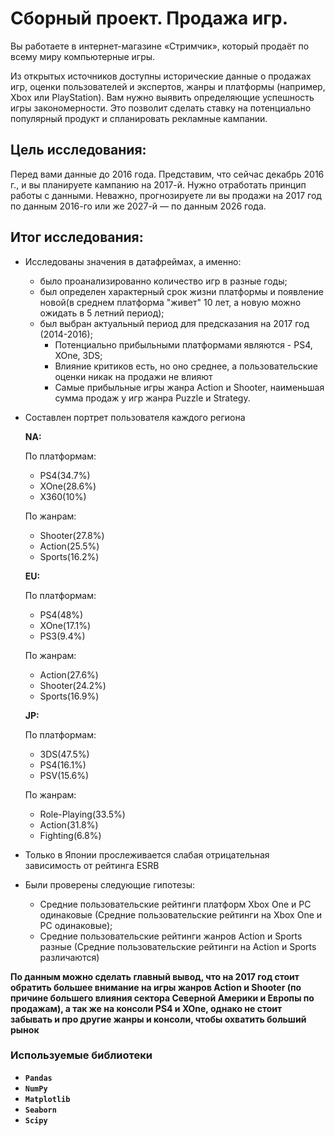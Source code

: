 # Сборный проект. Продажа игр.

Вы работаете в интернет-магазине «Стримчик», который продаёт по всему миру компьютерные игры. 

Из открытых источников доступны исторические данные о продажах игр, оценки пользователей и экспертов, жанры и платформы (например, Xbox или PlayStation). Вам нужно выявить определяющие успешность игры закономерности. Это позволит сделать ставку на потенциально популярный продукт и спланировать рекламные кампании.

## Цель исследования:

Перед вами данные до 2016 года. Представим, что сейчас декабрь 2016 г., и вы планируете кампанию на 2017-й. Нужно отработать принцип работы с данными. Неважно, прогнозируете ли вы продажи на 2017 год по данным 2016-го или же 2027-й — по данным 2026 года.

## Итог исследования:

-  Исследованы значения в датафреймах, а именно:
    - было проанализированно количество игр в разные годы;
    - был определен характерный срок жизни платформы и появление новой(в среднем платформа "живет" 10 лет, а новую можно ожидать в 5 летний период);
    - был выбран актуальный период для предсказания на 2017 год (2014-2016);
        - Потенциально прибыльными платформами являются - PS4, XOne, 3DS;
        - Влияние критиков есть, но оно среднее, а пользовательские оценки никак на продажи не влияют
        - Самые прибыльные игры жанра Action и Shooter, наименьшая сумма продаж у игр жанра Puzzle и Strategy.
- Составлен портрет пользователя каждого региона


  **NA:**
    
    По платформам:
    - PS4(34.7%)
    - XOne(28.6%)
    - X360(10%)

    
    По жанрам:
    - Shooter(27.8%)
    - Action(25.5%)
    - Sports(16.2%)

    
    
   **EU:**
    
    По платформам:
    - PS4(48%)
    - XOne(17.1%)
    - PS3(9.4%)

    По жанрам:
    - Action(27.6%)
    - Shooter(24.2%)
    - Sports(16.9%)

    
    
   **JP:**
    
    По платформам:
    - 3DS(47.5%)
    - PS4(16.1%)
    - PSV(15.6%)
    
    По жанрам:
    - Role-Playing(33.5%)
    - Action(31.8%)
    - Fighting(6.8%)
    
- Только в Японии прослеживается слабая отрицательная зависимость от рейтинга ESRB

- Были проверены следующие гипотезы:
    - Средние пользовательские рейтинги платформ Xbox One и PC одинаковые (Средние пользовательские рейтинги на Xbox One и PC одинаковые);
    - Средние пользовательские рейтинги жанров Action и Sports разные (Средние пользовательские рейтинги на Action и Sports различаются)
    
        
**По данным можно сделать главный вывод, что на 2017 год стоит обратить большее внимание на игры жанров Action и Shooter (по причине большего влияния сектора Северной Америки и Европы по продажам), а так же на консоли PS4 и XOne, однако не стоит забывать и про другие жанры и консоли, чтобы охватить больший рынок**

### Используемые библиотеки
- **`Pandas`**
- **`NumPy`**
- **`Matplotlib`**
- **`Seaborn`**
- **`Scipy`**
